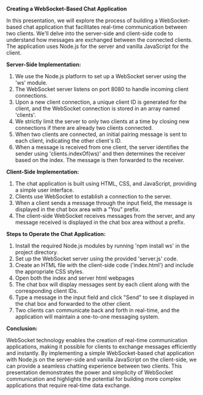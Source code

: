 **Creating a WebSocket-Based Chat Application**

In this presentation, we will explore the process of building a WebSocket-based chat application that facilitates real-time communication between two clients. We'll delve into the server-side and client-side code to understand how messages are exchanged between the connected clients. The application uses Node.js for the server and vanilla JavaScript for the client.

**Server-Side Implementation:**

1. We use the Node.js platform to set up a WebSocket server using the 'ws' module.
2. The WebSocket server listens on port 8080 to handle incoming client connections.
3. Upon a new client connection, a unique client ID is generated for the client, and the WebSocket connection is stored in an array named 'clients'.
4. We strictly limit the server to only two clients at a time by closing new connections if there are already two clients connected.
5. When two clients are connected, an initial pairing message is sent to each client, indicating the other client's ID.
6. When a message is received from one client, the server identifies the sender using 'clients.indexOf(ws)' and then determines the receiver based on the index. The message is then forwarded to the receiver.

**Client-Side Implementation:**

1. The chat application is built using HTML, CSS, and JavaScript, providing a simple user interface.
2. Clients use WebSocket to establish a connection to the server.
3. When a client sends a message through the input field, the message is displayed in the chat box area with a "You" prefix.
4. The client-side WebSocket receives messages from the server, and any message received is displayed in the chat box area without a prefix.

**Steps to Operate the Chat Application:**

1. Install the required Node.js modules by running 'npm install ws' in the project directory.
2. Set up the WebSocket server using the provided 'server.js' code.
3. Create an HTML file with the client-side code ('index.html') and include the appropriate CSS styles.
4. Open both the index and server html webpages
5. The chat box will display messages sent by each client along with the corresponding client IDs.
6. Type a message in the input field and click "Send" to see it displayed in the chat box and forwarded to the other client.
7. Two clients can communicate back and forth in real-time, and the application will maintain a one-to-one messaging system.

**Conclusion:**

WebSocket technology enables the creation of real-time communication applications, making it possible for clients to exchange messages efficiently and instantly. By implementing a simple WebSocket-based chat application with Node.js on the server-side and vanilla JavaScript on the client-side, we can provide a seamless chatting experience between two clients. This presentation demonstrates the power and simplicity of WebSocket communication and highlights the potential for building more complex applications that require real-time data exchange.

